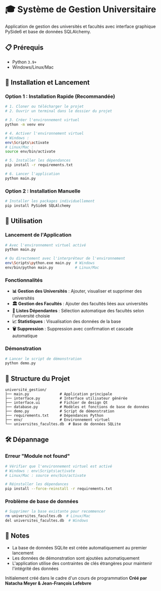 # 🎓 Système de Gestion Universitaire

Application de gestion des universités et facultés avec interface graphique PySide6 et base de données SQLAlchemy.

## 📋 Prérequis

- Python `3.9+`
- Windows/Linux/Mac

## 🚀 Installation et Lancement

### Option 1 : Installation Rapide (Recommandée)

```bash
# 1. Cloner ou télécharger le projet
# 2. Ouvrir un terminal dans le dossier du projet

# 3. Créer l'environnement virtuel
python -m venv env

# 4. Activer l'environnement virtuel
# Windows :
env\Scripts\activate
# Linux/Mac :
source env/bin/activate

# 5. Installer les dépendances
pip install -r requirements.txt

# 6. Lancer l'application
python main.py
```

### Option 2 : Installation Manuelle

```bash
# Installer les packages individuellement
pip install PySide6 SQLAlchemy
```

## 🎯 Utilisation

### Lancement de l'Application
```bash
# Avec l'environnement virtuel activé
python main.py

# Ou directement avec l'interpréteur de l'environnement
env\Scripts\python.exe main.py  # Windows
env/bin/python main.py          # Linux/Mac
```

### Fonctionnalités

- **📊 Gestion des Universités** : Ajouter, visualiser et supprimer des universités
- **🏛️ Gestion des Facultés** : Ajouter des facultés liées aux universités
- **🔗 Listes Dépendantes** : Sélection automatique des facultés selon l'université choisie
- **📈 Statistiques** : Visualisation des données de la base
- **🗑️ Suppression** : Suppression avec confirmation et cascade automatique

### Démonstration
```bash
# Lancer le script de démonstration
python demo.py
```

## 📁 Structure du Projet

```
université_gestion/
├── main.py              # Application principale
├── interface.py         # Interface utilisateur générée
├── interface.ui         # Fichier de design Qt
├── database.py          # Modèles et fonctions de base de données
├── demo.py              # Script de démonstration
├── requirements.txt     # Dépendances Python
├── env/                 # Environnement virtuel
└── universites_facultes.db  # Base de données SQLite
```

## 🛠️ Dépannage

### Erreur "Module not found"
```bash
# Vérifier que l'environnement virtuel est activé
# Windows : env\Scripts\activate
# Linux/Mac : source env/bin/activate

# Réinstaller les dépendances
pip install --force-reinstall -r requirements.txt
```

### Problème de base de données
```bash
# Supprimer la base existante pour recommencer
rm universites_facultes.db  # Linux/Mac
del universites_facultes.db  # Windows
```

## 📝 Notes

- La base de données SQLite est créée automatiquement au premier lancement
- Les données de démonstration sont ajoutées automatiquement
- L'application utilise des contraintes de clés étrangères pour maintenir l'intégrité des données


Initialement créé dans le cadre d'un cours de programmation
**Créé par Natacha Meyer & Jean-François Lefebvre**

